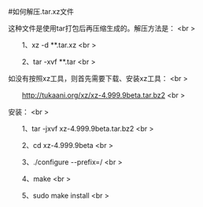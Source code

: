 <!-- --- tag: linux 云主机 独立服务器 -->
<!-- --- title: 如何解压.tar.xz文件 -->
#如何解压.tar.xz文件

这种文件是使用tar打包后再压缩生成的。解压方法是： <br \> 

　　1、xz -d **.tar.xz <br \>

　　2、tar -xvf **.tar <br \>

如没有按照xz工具，则首先需要下载、安装xz工具： <br \>

　　http://tukaani.org/xz/xz-4.999.9beta.tar.bz2 <br \>

安装： <br \>

　　1、tar -jxvf xz-4.999.9beta.tar.bz2 <br \>

　　2、cd xz-4.999.9beta <br \>

　　3、./configure --prefix=/ <br \>

　　4、make <br \>

　　5、sudo make install <br \>